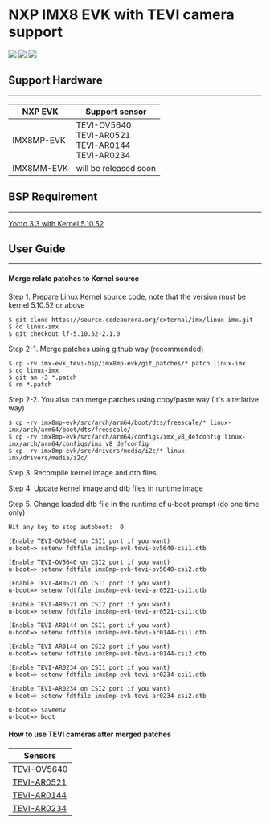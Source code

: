 NXP IMX8 EVK with TEVI camera support
===========================

![](https://img.shields.io/badge/Release-REV01-green.svg)
![](https://img.shields.io/badge/Producer-Technexion-blue.svg)
![](https://img.shields.io/badge/License-GPL3.0-orange.svg)


## Support Hardware
 --------
|NXP EVK| Support sensor |
|---|---|
|IMX8MP-EVK| TEVI-OV5640 <br> TEVI-AR0521 <br> TEVI-AR0144 <br> TEVI-AR0234 |
|IMX8MM-EVK| will be released soon |

## BSP Requirement
 --------
[Yocto 3.3 with Kernel 5.10.52](https://www.nxp.com/design/software/embedded-software/i-mx-software/embedded-linux-for-i-mx-applications-processors:IMXLINUX?tab=In-Depth_Tab)

## User Guide
   --------

#### Merge relate patches to Kernel source

Step 1. Prepare Linux Kernel source code, note that the version must be kernel 5.10.52 or above

    $ git clone https://source.codeaurora.org/external/imx/linux-imx.git
    $ cd linux-imx
    $ git checkout lf-5.10.52-2.1.0

Step 2-1. Merge patches using github way (recommended)

    $ cp -rv imx-evk_tevi-bsp/imx8mp-evk/git_patches/*.patch linux-imx
    $ cd linux-imx
    $ git am -3 *.patch
    $ rm *.patch

Step 2-2. You also can merge patches using copy/paste way (It's alterlative way)

    $ cp -rv imx8mp-evk/src/arch/arm64/boot/dts/freescale/* linux-imx/arch/arm64/boot/dts/freescale/
    $ cp -rv imx8mp-evk/src/arch/arm64/configs/imx_v8_defconfig linux-imx/arch/arm64/configs/imx_v8_defconfig
    $ cp -rv imx8mp-evk/src/drivers/media/i2c/* linux-imx/drivers/media/i2c/

Step 3. Recompile kernel image and dtb files

Step 4. Update kernel image and dtb files in runtime image

Step 5. Change loaded dtb file in the runtime of u-boot prompt (do one time only)

    Hit any key to stop autoboot:  0

    (Enable TEVI-OV5640 on CSI1 port if you want)
    u-boot=> setenv fdtfile imx8mp-evk-tevi-ov5640-csi1.dtb

    (Enable TEVI-OV5640 on CSI2 port if you want)
    u-boot=> setenv fdtfile imx8mp-evk-tevi-ov5640-csi2.dtb

    (Enable TEVI-AR0521 on CSI1 port if you want)
    u-boot=> setenv fdtfile imx8mp-evk-tevi-ar0521-csi1.dtb

    (Enable TEVI-AR0521 on CSI2 port if you want)
    u-boot=> setenv fdtfile imx8mp-evk-tevi-ar0521-csi1.dtb

    (Enable TEVI-AR0144 on CSI1 port if you want)
    u-boot=> setenv fdtfile imx8mp-evk-tevi-ar0144-csi1.dtb

    (Enable TEVI-AR0144 on CSI2 port if you want)
    u-boot=> setenv fdtfile imx8mp-evk-tevi-ar0144-csi2.dtb

    (Enable TEVI-AR0234 on CSI1 port if you want)
    u-boot=> setenv fdtfile imx8mp-evk-tevi-ar0234-csi1.dtb

    (Enable TEVI-AR0234 on CSI2 port if you want)
    u-boot=> setenv fdtfile imx8mp-evk-tevi-ar0234-csi2.dtb

    u-boot=> saveenv
    u-boot=> boot

#### How to use TEVI cameras after merged patches


|Sensors|
|---|
|TEVI-OV5640 |
|[TEVI-AR0521](https://developer.technexion.com/docs/usage-guide-on-imx8m-plus-edm-g-wb2021-q4-release) |
|[TEVI-AR0144](https://developer.technexion.com/docs/usage-guide-on-wb-edm-g-imx8m-plus2021-q4-release) |
|[TEVI-AR0234](https://developer.technexion.com/docs/usage-guide-on-wb-edm-g-imx8m-plus2021-q4-release-1) |
